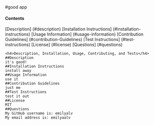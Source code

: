 #good app
    <h4>Contents</h4>
    [Description] (#description)
    [Installation Instructions] (#installation-instructions)
    [Usage Information] (#usage-information)
    [Contribution Guidelines] (#contribution-Guidelines)
    [Test Instructions] (#test-instructions)
    [License] (#license)
    [Questions] (#questions)

    <h4>Description, Installation, Usage, Contributing, and Tests</h4>
    ##Description
    it's good!
    ##Installation Instructions
    install away
    ##Usage Information
    use it
    ##Contribution Guidelines
    just me
    ##Test Instructions
    test it out
    ##License
    MIT
    ##Questions
    My GitHub username is: emilyalv
    My email address is: emilyaalv
